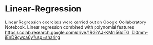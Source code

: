 # Linear-Regression
Linear Regression exercises were carried out on Google Collaboratory Notebook. Linear regression combined with polynomial features
https://colab.research.google.com/drive/1RG2AJ-KMm56dTG_DI0mm-iEnD9gwca6y?usp=sharing
